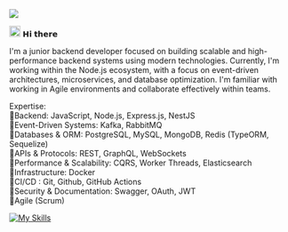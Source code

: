<img src="https://user-images.githubusercontent.com/113350806/236842414-18101a37-92f5-4de7-a46d-eeaca6e16cbd.gif"/>


<img src ="https://gist.githubusercontent.com/arunprakashpj/48aa20057048b46c6f9ba9d114a8b76f/raw/69a9d496f651091a509ea8d9913c4aef5c419afb/Hi.gif" width="20" height="20"/> 𝗛𝗶 𝘁𝗵𝗲𝗿𝗲

I'm a junior backend developer focused on building scalable and high-performance backend systems using modern technologies. Currently, I'm working within the Node.js ecosystem, with a focus on event-driven architectures, microservices, and database optimization. I'm familiar with working in Agile environments and collaborate effectively within teams. <br/>

Expertise: <br/>
🔹Backend: JavaScript, Node.js, Express.js, NestJS <br/>
🔹Event-Driven Systems: Kafka, RabbitMQ <br/>
🔹Databases & ORM: PostgreSQL, MySQL, MongoDB, Redis (TypeORM, Sequelize) <br/>
🔹APIs & Protocols: REST, GraphQL, WebSockets <br/>
🔹Performance & Scalability: CQRS, Worker Threads, Elasticsearch <br/>
🔹Infrastructure: Docker <br/>
🔹CI/CD : Git, Github, GitHub Actions <br/>
🔹Security & Documentation: Swagger, OAuth, JWT <br/>
🔹Agile (Scrum) <br/>

[![My Skills](https://skillicons.dev/icons?i=js,nodejs,nestjs,rabbitmq,kafka,postgres,mysql,mongodb,redis,graphql,elasticsearch,docker,git,github,linux,prometheus)](https://skillicons.dev)

<br/>







